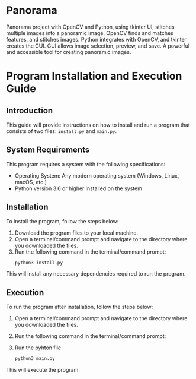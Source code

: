 # Panorama
Panorama project with OpenCV and Python, using tkinter UI, stitches multiple images into a panoramic image. OpenCV finds and matches features, and stitches images. Python integrates with OpenCV, and tkinter creates the GUI. GUI allows image selection, preview, and save. A powerful and accessible tool for creating panoramic images.
# Program Installation and Execution Guide

## Introduction

This guide will provide instructions on how to install and run a program that consists of two files: `install.py` and `main.py`. 

## System Requirements

This program requires a system with the following specifications:
- Operating System: Any modern operating system (Windows, Linux, macOS, etc.)
- Python version 3.6 or higher installed on the system

## Installation

To install the program, follow the steps below:

1. Download the program files to your local machine.
2. Open a terminal/command prompt and navigate to the directory where you downloaded the files.
3. Run the following command in the terminal/command prompt:
    ```sh
    python3 install.py
    ```
   
This will install any necessary dependencies required to run the program.

## Execution

To run the program after installation, follow the steps below:

1. Open a terminal/command prompt and navigate to the directory where you downloaded the files.
2. Run the following command in the terminal/command prompt:

3. Run the pyhton file
    ```sh
    python3 main.py
    ```
  This will execute the program.
